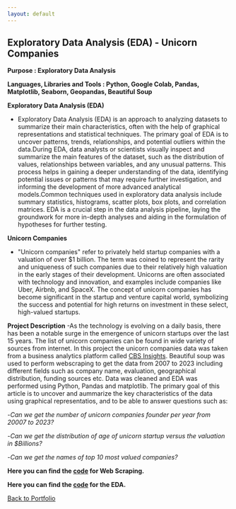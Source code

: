 ```yaml
---
layout: default
---
```

## Exploratory Data Analysis (EDA) - Unicorn Companies
**Purpose : Exploratory Data Analysis**

**Languages, Libraries and Tools : Python, Google Colab, Pandas, Matplotlib, Seaborn, Geopandas, Beautiful Soup**

**Exploratory Data Analysis (EDA)**
- Exploratory Data Analysis (EDA) is an approach to analyzing datasets to summarize their main characteristics, often with the help of graphical representations and statistical techniques. The primary goal of EDA is to uncover patterns, trends, relationships, and potential outliers within the data.During EDA, data analysts or scientists visually inspect and summarize the main features of the dataset, such as the distribution of values, relationships between variables, and any unusual patterns. This process helps in gaining a deeper understanding of the data, identifying potential issues or patterns that may require further investigation, and informing the development of more advanced analytical models.Common techniques used in exploratory data analysis include summary statistics, histograms, scatter plots, box plots, and correlation matrices. EDA is a crucial step in the data analysis pipeline, laying the groundwork for more in-depth analyses and aiding in the formulation of hypotheses for further testing.
  
**Unicorn Companies**
- "Unicorn companies" refer to privately held startup companies with a valuation of over $1 billion. The term was coined to represent the rarity and uniqueness of such companies due to their relatively high valuation in the early stages of their development. Unicorns are often associated with technology and innovation, and examples include companies like Uber, Airbnb, and SpaceX. The concept of unicorn companies has become significant in the startup and venture capital world, symbolizing the success and potential for high returns on investment in these select, high-valued startups.

**Project Description**
-As the technology is evolving on a daily basis, there has been a notable surge in the emergence of unicorn startups over the last 15 years. The list of unicorn companies can be found in wide variety of sources from internet. In this project the unicorn companies data was taken from a business analytics platform called [CBS Insights](https://www.cbinsights.com/research-unicorn-companies/). Beautiful soup was used to perform webscraping to get the data from 2007 to 2023 including different fields such as company name, evaluation, geographical distribution, funding sources etc. Data was cleaned and EDA was performed using Python, Pandas and matplotlib. The primary goal of this article is to uncover and aummarize the key characteristics of the data using graphical representatios, and to be able to answer questions such as:

-*Can we get the number of unicorn companies founder per year from 20007 to 2023?*

-*Can we get the distribution of age of unicorn startup versus the valuation in $Billions?*

-*Can we get the names of top 10 most valued companies?*

**Here you can find the [code](https://github.com/saathisudip/Exploratory-Data-Analysis-of-Unicorn-Companies/blob/main/Web_scarping_Unicorn_Companies.ipynb) for Web Scraping.**

**Here you can find the [code](https://github.com/saathisudip/Exploratory-Data-Analysis-of-Unicorn-Companies/blob/main/Exploratory_Data_Analysis_Unicorn_Companies.ipynb) for the EDA.**

[Back to Portfolio](./portfolios.md)

